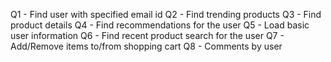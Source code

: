 
Q1 - Find user with specified email id
Q2 - Find trending products
Q3 - Find product details
Q4 - Find recommendations for the user
Q5 - Load basic user information
Q6 - Find recent product search for the user
Q7 - Add/Remove items to/from shopping cart
Q8 - Comments by user
